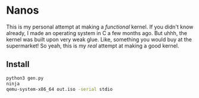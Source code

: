 # Nanos
This is my personal attempt at making a *functional* kernel. If you didn't know
already, I made an operating system in C a few months ago. But uhhh, the kernel
was built upon very weak glue. Like, something you would buy at the supermarket!
So yeah, this is my *real* attempt at making a good kernel.

## Install
```sh
python3 gen.py
ninja
qemu-system-x86_64 out.iso -serial stdio
```
